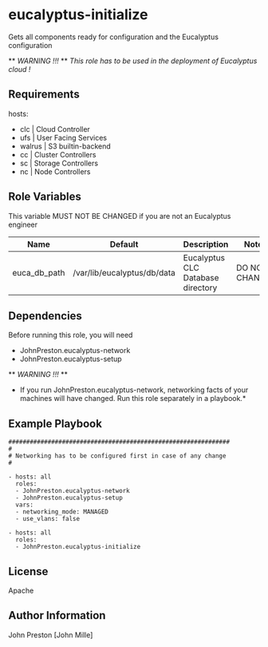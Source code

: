 eucalyptus-initialize
=====================

Gets all components ready for configuration and the Eucalyptus configuration

** *WARNING !!!* **
*This role has to be used in the deployment of Eucalyptus cloud !*

Requirements
------------

hosts:

- clc | Cloud Controller
- ufs | User Facing Services
- walrus | S3 builtin-backend
- cc | Cluster Controllers
- sc | Storage Controllers
- nc | Node Controllers


Role Variables
--------------

This variable MUST NOT BE CHANGED if you are not an Eucalyptus engineer

| Name | Default | Description | Note
|--- |--- |--- |---
| euca_db_path | /var/lib/eucalyptus/db/data | Eucalyptus CLC Database directory | DO NOT CHANGE

Dependencies
------------

Before running this role, you will need 

- JohnPreston.eucalyptus-network
- JohnPreston.eucalyptus-setup

** *WARNING !!!* **
* If you run JohnPreston.eucalyptus-network, networking facts of your machines will have changed. Run this role separately in a playbook.*


Example Playbook
----------------

```
##############################################################
#
# Networking has to be configured first in case of any change
#

- hosts: all
  roles:
  - JohnPreston.eucalyptus-network
  - JohnPreston.eucalyptus-setup
  vars:
  - networking_mode: MANAGED
  - use_vlans: false

- hosts: all
  roles:
  - JohnPreston.eucalyptus-initialize

```

License
-------

Apache

Author Information
------------------

John Preston [John Mille]
